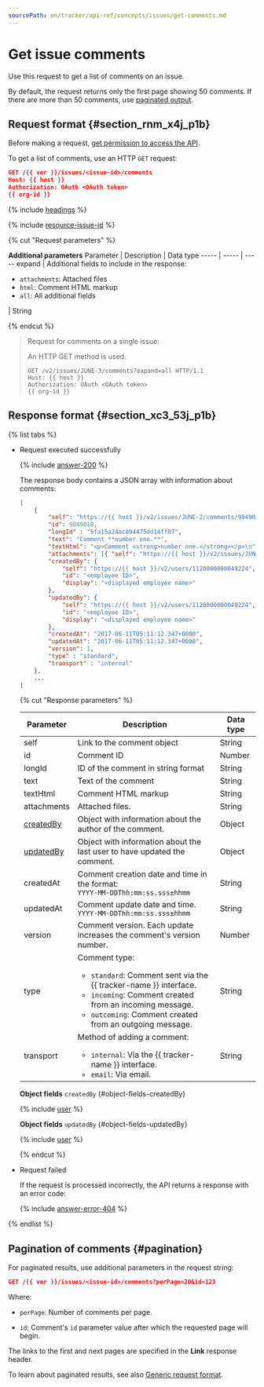 ```yaml
---
sourcePath: en/tracker/api-ref/concepts/issues/get-comments.md
---
```

# Get issue comments

Use this request to get a list of comments on an issue.

By default, the request returns only the first page showing 50 comments. If there are more than 50 comments, use [paginated output](#pagination).

## Request format {#section_rnm_x4j_p1b}

Before making a request, [get permission to access the API](../access.md).

To get a list of comments, use an HTTP `GET` request:

```json
GET /{{ ver }}/issues/<issue-id>/comments
Host: {{ host }}
Authorization: OAuth <OAuth token>
{{ org-id }}
```

{% include [headings](../../../_includes/tracker/api/headings.md) %}

{% include [resource-issue-id](../../../_includes/tracker/api/resource-issue-id.md) %}

{% cut "Request parameters" %}

**Additional parameters**
Parameter | Description | Data type
----- | ----- | -----
expand | Additional fields to include in the response: <ul><li>`attachments`: Attached files</li><li>`html`: Comment HTML markup</li><li>`all`: All additional fields</li></ul> | String

{% endcut %}

> Request for comments on a single issue:
>
> An HTTP GET method is used.
>
> ```
> GET /v2/issues/JUNE-3/comments?expand=all HTTP/1.1
> Host: {{ host }}
> Authorization: OAuth <OAuth token>
> {{ org-id }}
> ```

## Response format {#section_xc3_53j_p1b}

{% list tabs %}

- Request executed successfully


    {% include [answer-200](../../../_includes/tracker/api/answer-200.md) %}

    The response body contains a JSON array with information about comments:

    ```json
    [
        {
            "self": "https://{{ host }}/v2/issues/JUNE-2/comments/9849018",
            "id": 9849018,
            "longId" : "5fa15a24ac894475dd14ff07",
            "text": "Comment **number one.**",
            "textHtml": "<p>Comment <strong>number one.</strong></p>\n",
            "attachments": [{ "self": "https://{{ host }}/v2/issues/JUNE-3/attachments/1", "id": "1", "display": "Untitled.png" }],
            "createdBy": {
                "self": "https://{{ host }}/v2/users/1120000000049224",
                "id": "<employee ID>",
                "display": "<displayed employee name>"
            },
            "updatedBy": {
                "self": "https://{{ host }}/v2/users/1120000000049224",
                "id": "<employee ID>",
                "display": "<displayed employee name>"
            },
            "createdAt": "2017-06-11T05:11:12.347+0000",
            "updatedAt": "2017-06-11T05:11:12.347+0000",
            "version": 1,
            "type" : "standard",
            "transport" : "internal"
        },
        ...
    ]
    ```

   {% cut "Response parameters" %}

   | Parameter | Description | Data type |
   ----- | ----- | -----
   | self | Link to the comment object | String |
   | id | Comment ID | Number |
   | longId | ID of the comment in string format | String |
   | text | Text of the comment | String |
   | textHtml | Comment HTML markup | String |
   | attachments | Attached files. | String |
   | [createdBy](#object-fields-createdBy) | Object with information about the author of the comment. | Object |
   | [updatedBy](#object-fields-updatedBy) | Object with information about the last user to have updated the comment. | Object |
   | createdAt | Comment creation date and time in the format: <br/>```YYYY-MM-DDThh:mm:ss.sss±hhmm ``` | String |
   | updatedAt | Comment update date and time.<br/>``` YYYY-MM-DDThh:mm:ss.sss±hhmm ``` | String |
   | version | Comment version. Each update increases the comment's version number. | Number |
   | type | Comment type:<ul><li>`standard`: Comment sent via the {{ tracker-name }} interface.</li><li>`incoming`: Comment created from an incoming message.</li><li>`outcoming`: Comment created from an outgoing message.</li></ul> | String |
   | transport | Method of adding a comment:<ul><li>`internal`: Via the {{ tracker-name }} interface.</li><li>`email`: Via email.</li></ul> | String |

    **Object fields** `createdBy` {#object-fields-createdBy}

   {% include [user](../../../_includes/tracker/api/user.md) %}

    **Object fields** `updatedBy` {#object-fields-updatedBy}

   {% include [user](../../../_includes/tracker/api/user.md) %}

   {% endcut %}

- Request failed

    If the request is processed incorrectly, the API returns a response with an error code:

    {% include [answer-error-404](../../../_includes/tracker/api/answer-error-404.md) %}

{% endlist %}

## Pagination of comments {#pagination}

For paginated results, use additional parameters in the request string:

```json
GET /{{ ver }}/issues/<issue-id>/comments?perPage=20&id=123
```

Where:

* `perPage`: Number of comments per page.

* `id`: Comment's `id` parameter value after which the requested page will begin.

The links to the first and next pages are specified in the **Link** response header.

To learn about paginated results, see also [Generic request format](../../common-format.md#displaying-results).
